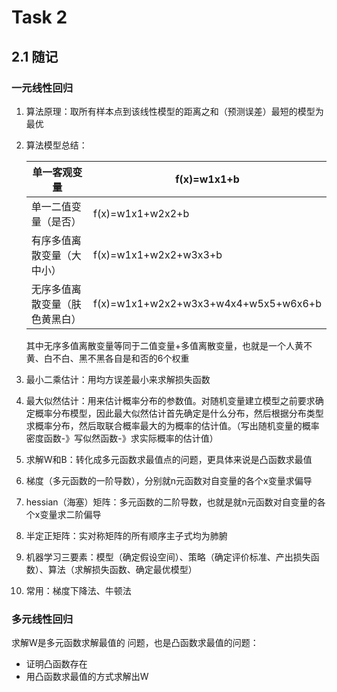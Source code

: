 # Task 2

## 2.1 随记

### 一元线性回归

1. 算法原理：取所有样本点到该线性模型的距离之和（预测误差）最短的模型为最优

2. 算法模型总结：

   | 单一客观变量                   | f(x)=w1x1+b                          |
   | ------------------------------ | ------------------------------------ |
   | 单一二值变量（是否）           | f(x)=w1x1+w2x2+b                     |
   | 有序多值离散变量（大中小）     | f(x)=w1x1+w2x2+w3x3+b                |
   | 无序多值离散变量（肤色黄黑白） | f(x)=w1x1+w2x2+w3x3+w4x4+w5x5+w6x6+b |

   其中无序多值离散变量等同于二值变量+多值离散变量，也就是一个人黄不黄、白不白、黑不黑各自是和否的6个权重

3. 最小二乘估计：用均方误差最小来求解损失函数

4. 最大似然估计：用来估计概率分布的参数值。对随机变量建立模型之前要求确定概率分布模型，因此最大似然估计首先确定是什么分布，然后根据分布类型求概率分布，然后取联合概率最大的为概率的估计值。（写出随机变量的概率密度函数-》写似然函数-》求实际概率的估计值）

5. 求解W和B：转化成多元函数求最值点的问题，更具体来说是凸函数求最值

6. 梯度（多元函数的一阶导数），分别就n元函数对自变量的各个x变量求偏导

7. hessian（海塞）矩阵：多元函数的二阶导数，也就是就n元函数对自变量的各个x变量求二阶偏导

8. 半定正矩阵：实对称矩阵的所有顺序主子式均为肺腑

9. 机器学习三要素：模型（确定假设空间）、策略（确定评价标准、产出损失函数）、算法（求解损失函数、确定最优模型）

10. 常用：梯度下降法、牛顿法



### 多元线性回归

求解W是多元函数求解最值的 问题，也是凸函数求最值的问题：

- 证明凸函数存在
- 用凸函数求最值的方式求解出W



 